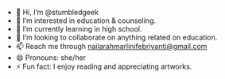 - 👋 Hi, I’m @stumbledgeek
- 👀 I’m interested in education & counseling.
- 🌱 I’m currently learning in high school.
- 💞️ I’m looking to collaborate on anything related on education.
- 📫 Reach me through nailarahmarlinifebriyanti@gmail.com
- 😄 Pronouns: she/her 
- ⚡ Fun fact: I enjoy reading and appreciating artworks.

<!---
stumbledgeek/stumbledgeek is a ✨ special ✨ repository because its `README.md` (this file) appears on your GitHub profile.
You can click the Preview link to take a look at your changes.
--->
